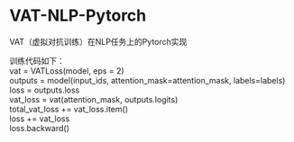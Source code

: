 # VAT-NLP-Pytorch
VAT（虚拟对抗训练）在NLP任务上的Pytorch实现  

训练代码如下：  
vat = VATLoss(model, eps = 2)  
outputs = model(input_ids, attention_mask=attention_mask, labels=labels)  
loss = outputs.loss  
vat_loss = vat(attention_mask, outputs.logits)  
total_vat_loss += vat_loss.item()  
loss += vat_loss  
loss.backward()
